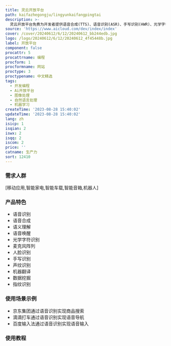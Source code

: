 ```yaml
---
title: 灵云开放平台
path: kaifazhegongju/lingyunkaifangpingtai
description: >-
  灵云开放平台免费为开发者提供语音合成(TTS)、语音识别(ASR)、手写识别(HWR)、光学字符识别(OCR)、语义理解(NLU)、机器翻译(MT)等全方位智能人机交互能力,通过语音、视觉等感知能力,赋能移动应用、智能硬件等领域,实现人机交互的自然、智能化。
source: 'https://www.aicloud.com/dev/index/index'
cover: /cover/20240612/6/12/20240612_bb244edb.jpg
logo: /logo/20240612/6/12/20240612_4f45448b.jpg
label: 开放平台
component: false
procattr: 5
procattrname: 编程
procform: 1
procformname: 网站
proctype: 3
proctypename: 中文精选
tags:
  - 开发编程
  - Ai开放平台
  - 图像处理
  - 自然语言处理
  - 机器学习
createTime: '2023-08-28 15:40:02'
updateTime: '2023-08-28 15:40:02'
lang: zh
isicp: 1
isqian: 2
iswx: 2
isqq: 2
iscom: 2
price: ''
catname: 生产力
sort: 12410
---
```




### 需求人群
[移动应用,智能家电,智能车载,智能音箱,机器人]

### 产品特色
- 语音识别
- 语音合成
- 语义理解
- 语音唤醒
- 光学字符识别
- 麦克风阵列
- 人脸识别
- 手写识别
- 声纹识别
- 机器翻译
- 数据挖掘
- 指纹识别

### 使用场景示例
- 京东集团通过语音识别实现商品搜索
- 滴滴打车通过语音识别实现语音导航
- 百度输入法通过语音识别实现语音输入

### 使用教程


  

